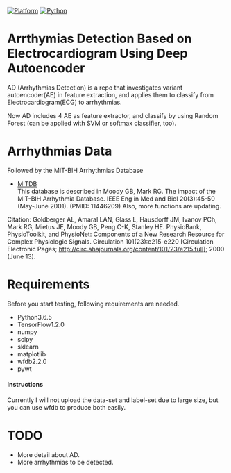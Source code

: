 [![Platform](https://img.shields.io/badge/Platform-Tensorflow-orange.svg)](https://www.tensorflow.org/)
[![Python](https://img.shields.io/badge/Python-3.5-green.svg)]()

# Arrthymias Detection Based on Electrocardiogram Using Deep Autoencoder

AD (Arrhythmias Detection) is a repo that investigates variant autoencoder(AE) in feature extraction, and applies them to classify from Electrocardiogram(ECG) to arrhythmias.

Now AD includes 4 AE as feature extractor, and classify by using Random Forest (can be applied with SVM or softmax classifier, too). 

# Arrhythmias Data

Followed by the MIT-BIH Arrhythmias Database

- [MITDB](https://physionet.org/physiobank/database/mitdb/)   
This database is described in
Moody GB, Mark RG. The impact of the MIT-BIH Arrhythmia Database. IEEE Eng in Med and Biol 20(3):45-50 (May-June 2001). (PMID: 11446209)
Also, more functions are updating.

Citation:
Goldberger AL, Amaral LAN, Glass L, Hausdorff JM, Ivanov PCh, Mark RG, Mietus JE, Moody GB, Peng C-K, Stanley HE. PhysioBank, PhysioToolkit, and PhysioNet: Components of a New Research Resource for Complex Physiologic Signals. Circulation 101(23):e215-e220 [Circulation Electronic Pages; http://circ.ahajournals.org/content/101/23/e215.full]; 2000 (June 13).

# Requirements

Before you start testing, following requirements are needed.

- Python3.6.5
- TensorFlow1.2.0
- numpy
- scipy
- sklearn
- matplotlib
- wfdb2.2.0
- pywt

#### Instructions
Currently I will not upload the data-set and label-set due to large size, but you can use wfdb to produce both easily.   

# TODO
- More detail about AD.
- More arrhythmias to be detected.

